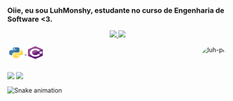 ### Oiie, eu sou LuhMonshy, estudante no curso de Engenharia de Software <3.

<div align="center">
  <a href="https://github.com/LuhMoonShy">
  <img height="180em" src="https://github-readme-stats.vercel.app/api?username=LuhMoonShy&show_icons=true&theme=tokyonight&include_all_commits=true&count_private=true"/>
  <img height="180em" src="https://github-readme-stats.vercel.app/api/top-langs/?username=LuhMoonShy&layout=compact&langs_count=7&theme=tokyonight"/>
</div>
<div style="display: inline_block"><br>
  <img align="center" alt="luh-Python" height="30" width="40" src="https://raw.githubusercontent.com/devicons/devicon/master/icons/python/python-original.svg">
  <img align="center" alt="luh-Csharp" height="30" width="40" src="https://raw.githubusercontent.com/devicons/devicon/master/icons/csharp/csharp-original.svg">
  <img align="right" alt="luh-pic" height="150" style="border-radius:50px;" src="https://discord.com/channels/739573595759444078/739574453096415233/914976855143100466">
</div>
  
##
  
<div> 
  <a href="https://instagram.com/luhmoonshy" target="_blank"><img src="https://img.shields.io/badge/-Instagram-%23E4405F?style=for-the-badge&logo=instagram&logoColor=white" target="_blank"></a>
  <a href = "mailto:luisa.tolentino48gmail.com"><img src="https://img.shields.io/badge/-Gmail-%23333?style=for-the-badge&logo=gmail&logoColor=white" target="_blank"></a>
</div>
 
  ![Snake animation](https://github.com/LuhMoonShy/LuhMoonShy/blob/output/github-contribution-grid-snake.svg)
 
</div>

